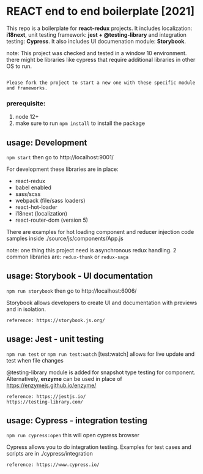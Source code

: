 # REACT end to end boilerplate [2021]
This repo is a boilerplate for **react-redux** projects. It includes localization: **i18next**, unit testing framework: **jest + @testing-library** and integration testing: **Cypress**. It also includes UI documenation module: **Storybook**. 

note: This project was checked and tested in a window 10 environment. there might be libraries like cypress that require additional libraries in other OS to run.

```

Please fork the project to start a new one with these specific module and frameworks.

```

### prerequisite:
1. node 12+
2. make sure to run `npm install` to install the package

## usage: Development
`npm start` then go to http://localhost:9001/

For development these libraries are in place:
- react-redux
- babel enabled
- sass/scss
- webpack (file/sass loaders)
- react-hot-loader
- i18next (localization)
- react-router-dom (version 5)

There are examples for hot loading component and reducer injection code samples  inside ./source/js/components/App.js

note: one thing this project need is asynchronous redux handling. 2 common libraries are:
`redux-thunk` or `redux-saga`

## usage: Storybook - UI documentation
`npm run storybook` then go to http://localhost:6006/

Storybook allows developers to create UI and documentation with previews and in isolation. 

    reference: https://storybook.js.org/

## usage: Jest - unit testing
`npm run test` or `npm run test:watch` 
[test:watch] allows for live update and test when file changes

@testing-library module is added for snapshot type testing for component. Alternatively, **enzyme** can be used in place of  https://enzymejs.github.io/enzyme/

    reference: https://jestjs.io/
    https://testing-library.com/
    
## usage: Cypress - integration testing
`npm run cypress:open` this will open cypress browser

Cypress allows you to do integration testing. Examples for test cases and scripts are in ./cypress/integration

    reference: https://www.cypress.io/
